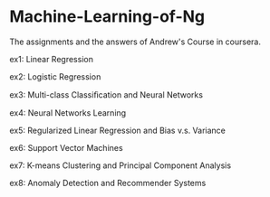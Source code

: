 # Machine-Learning-of-Ng 
The assignments and the answers of Andrew's Course in coursera.

ex1: Linear Regression

ex2: Logistic Regression

ex3: Multi-class Classiﬁcation and Neural Networks

ex4: Neural Networks Learning

ex5: Regularized Linear Regression and Bias v.s. Variance

ex6: Support Vector Machines

ex7: K-means Clustering and Principal Component Analysis

ex8: Anomaly Detection and Recommender Systems
